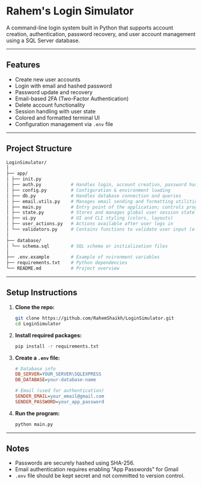 # Rahem's Login Simulator

A command-line login system built in Python that supports account creation, authentication, password recovery, and user account management using a SQL Server database.

---

## Features

- Create new user accounts
- Login with email and hashed password
- Password update and recovery
- Email-based 2FA (Two-Factor Authentication)
- Delete account functionality
- Session handling with user state
- Colored and formatted terminal UI
- Configuration management via `.env` file

---

## Project Structure

```bash
LoginSimulator/
│
├── app/ 
│ ├── init.py
│ ├── auth.py           # Handles login, account creation, password hashing
│ ├── config.py         # Configuration & environment loading
│ ├── db.py             # Handles database connection and queries
│ ├── email.utils.py    # Manages email sending and formatting utilities
│ ├── main.py           # Entry point of the application; controls program flow
│ ├── state.py          # Stores and manages global user session state
│ ├── ui.py             # UI and CLI styling (colors, layouts)
│ ├── user_actions.py   # Actions available after user logs in
│ └── validators.py     # Contains functions to validate user input (e.g., email, password)
│
├── database/ 
│ └── schema.sql        # SQL schema or initialization files
│
├── .env.example        # Example of nvironment variables
├── requirements.txt    # Python dependencies
└── README.md           # Project overview
```

---

## Setup Instructions

1. **Clone the repo:**

    ```bash
    git clone https://github.com/RahemShaikh/LoginSimulator.git
    cd LoginSimulator
    ```

2. **Install required packages:**

    ```bash
    pip install -r requirements.txt
    ```

3. **Create a `.env` file:**

    ```ini
    # Database info
    DB_SERVER=YOUR_SERVER\SQLEXPRESS
    DB_DATABASE=your-database-name

    # Email (used for authentication)
    SENDER_EMAIL=your_email@gmail.com
    SENDER_PASSWORD=your_app_password
    ```

4. **Run the program:**

    ```bash
    python main.py
    ```

---

## Notes

- Passwords are securely hashed using SHA-256.
- Email authentication requires enabling "App Passwords" for Gmail
- `.env` file should be kept secret and not committed to version control.

